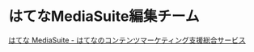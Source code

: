 # はてなMediaSuite編集チーム

[はてな MediaSuite - はてなのコンテンツマーケティング支援総合サービス](https://www.hatena.ne.jp/contentmarketing/hatena-mediasuite)
